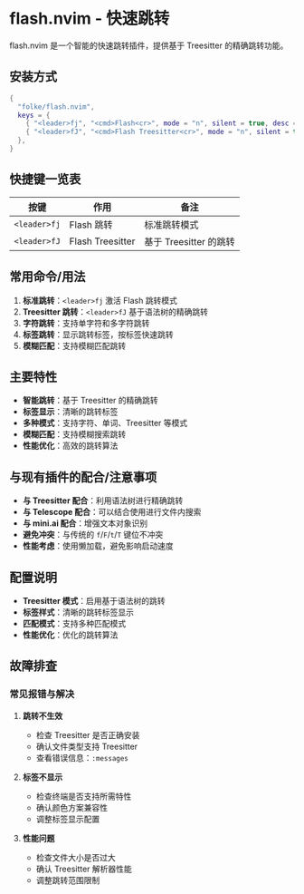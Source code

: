 # flash.nvim - 快速跳转

flash.nvim 是一个智能的快速跳转插件，提供基于 Treesitter 的精确跳转功能。

## 安装方式

```lua
{
  "folke/flash.nvim",
  keys = {
    { "<leader>fj", "<cmd>Flash<cr>", mode = "n", silent = true, desc = "Flash Jump" },
    { "<leader>fJ", "<cmd>Flash Treesitter<cr>", mode = "n", silent = true, desc = "Flash Treesitter" },
  },
}
```

## 快捷键一览表

| 按键 | 作用 | 备注 |
|------|------|------|
| `<leader>fj` | Flash 跳转 | 标准跳转模式 |
| `<leader>fJ` | Flash Treesitter | 基于 Treesitter 的跳转 |

## 常用命令/用法

1. **标准跳转**：`<leader>fj` 激活 Flash 跳转模式
2. **Treesitter 跳转**：`<leader>fJ` 基于语法树的精确跳转
3. **字符跳转**：支持单字符和多字符跳转
4. **标签跳转**：显示跳转标签，按标签快速跳转
5. **模糊匹配**：支持模糊匹配跳转

## 主要特性

- **智能跳转**：基于 Treesitter 的精确跳转
- **标签显示**：清晰的跳转标签
- **多种模式**：支持字符、单词、Treesitter 等模式
- **模糊匹配**：支持模糊搜索跳转
- **性能优化**：高效的跳转算法

## 与现有插件的配合/注意事项

- **与 Treesitter 配合**：利用语法树进行精确跳转
- **与 Telescope 配合**：可以结合使用进行文件内搜索
- **与 mini.ai 配合**：增强文本对象识别
- **避免冲突**：与传统的 `f`/`F`/`t`/`T` 键位不冲突
- **性能考虑**：使用懒加载，避免影响启动速度

## 配置说明

- **Treesitter 模式**：启用基于语法树的跳转
- **标签样式**：清晰的跳转标签显示
- **匹配模式**：支持多种匹配模式
- **性能优化**：优化的跳转算法

## 故障排查

### 常见报错与解决

1. **跳转不生效**
   - 检查 Treesitter 是否正确安装
   - 确认文件类型支持 Treesitter
   - 查看错误信息：`:messages`

2. **标签不显示**
   - 检查终端是否支持所需特性
   - 确认颜色方案兼容性
   - 调整标签显示配置

3. **性能问题**
   - 检查文件大小是否过大
   - 确认 Treesitter 解析器性能
   - 调整跳转范围限制
